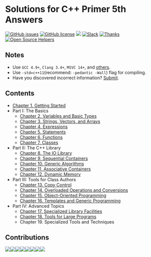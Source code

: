 # Solutions for C++ Primer 5th Answers

[![GitHub issues](https://img.shields.io/github/issues/pezy/CppPrimer.svg)](https://github.com/pezy/CppPrimer/issues)
[![GitHub license](https://img.shields.io/badge/license-CC0-blue.svg)](https://raw.githubusercontent.com/pezy/Cpp-Primer/master/LICENSE)
[![](https://img.shields.io/badge/%E4%B8%AD%E6%96%87-%E8%AE%A8%E8%AE%BA%E5%8C%BA-yellowgreen.svg)](https://github.com/ReadingLab/Discussion-for-Cpp)
[![Slack](https://img.shields.io/badge/Slack-join-brightgreen.svg)](https://join.slack.com/t/cppprimers/shared_invite/enQtMjg4NzQ4NjU4NzczLTZiNWMxOGM0MDRjNzNkMGJhNjYxZjQ3NGFmYmRhZWVlYTI4YTBhMTE3NDhlYzNlYTM3OTA3MzU2MjhhYTE2YWI)
[![Thanks](https://img.shields.io/badge/Say%20Thanks-!-1EAEDB.svg)](https://saythanks.io/to/pezy)
[![Open Source Helpers](https://www.codetriage.com/pezy/cppprimer/badges/users.svg)](https://www.codetriage.com/pezy/cppprimer)

## Notes

- Use `GCC 4.9+`, `Clang 3.4+`, `MSVC 14+`, and [others](http://en.cppreference.com/w/cpp/compiler_support).
- Use `-std=c++11`(recommend: `-pedantic -Wall`) flag for compiling.
- Have you discovered incorrect information? [Submit](https://github.com/pezy/CppPrimer/issues/new).

## Contents

- [Chapter 1. Getting Started](ch01/README.md)
- Part I: The Basics
  - [Chapter 2. Variables and Basic Types](ch02/README.md)
  - [Chapter 3. Strings, Vectors, and Arrays](ch03/README.md)
  - [Chapter 4. Expressions](ch04/README.md)
  - [Chapter 5. Statements](ch05/README.md)
  - [Chapter 6. Functions](ch06/README.md)
  - [Chapter 7. Classes](ch07/README.md)
- Part II: The C++ Library
  - [Chapter 8. The IO Library](ch08/README.md)
  - [Chapter 9. Sequential Containers](ch09/README.md)
  - [Chapter 10. Generic Algorithms](ch10/README.md)
  - [Chapter 11. Associative Containers](ch11/README.md)
  - [Chapter 12. Dynamic Memory](ch12/README.md)
- Part III: Tools for Class Authors
  - [Chapter 13. Copy Control](ch13/README.md)
  - [Chapter 14. Overloaded Operations and Conversions](ch14/README.md)
  - [Chapter 15. Object-Oriented Programming](ch15/README.md)
  - [Chapter 16. Templates and Generic Programming](ch16/README.md)
- Part IV:  Advanced Topics
  - [Chapter 17. Specialized Library Facilities](ch17/README.md)
  - [Chapter 18. Tools for Large Programs](ch18/README.md)
  - Chapter 19. Specialized Tools and Techniques

## Contributions

[![](https://sourcerer.io/fame/pezy/pezy/CppPrimer/images/0)](https://sourcerer.io/fame/pezy/pezy/CppPrimer/links/0)[![](https://sourcerer.io/fame/pezy/pezy/CppPrimer/images/1)](https://sourcerer.io/fame/pezy/pezy/CppPrimer/links/1)[![](https://sourcerer.io/fame/pezy/pezy/CppPrimer/images/2)](https://sourcerer.io/fame/pezy/pezy/CppPrimer/links/2)[![](https://sourcerer.io/fame/pezy/pezy/CppPrimer/images/3)](https://sourcerer.io/fame/pezy/pezy/CppPrimer/links/3)[![](https://sourcerer.io/fame/pezy/pezy/CppPrimer/images/4)](https://sourcerer.io/fame/pezy/pezy/CppPrimer/links/4)[![](https://sourcerer.io/fame/pezy/pezy/CppPrimer/images/5)](https://sourcerer.io/fame/pezy/pezy/CppPrimer/links/5)[![](https://sourcerer.io/fame/pezy/pezy/CppPrimer/images/6)](https://sourcerer.io/fame/pezy/pezy/CppPrimer/links/6)[![](https://sourcerer.io/fame/pezy/pezy/CppPrimer/images/7)](https://sourcerer.io/fame/pezy/pezy/CppPrimer/links/7)
